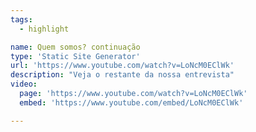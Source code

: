 ```yaml
---
tags:
  - highlight

name: Quem somos? continuação
type: 'Static Site Generator'
url: 'https://www.youtube.com/watch?v=LoNcM0EClWk'
description: "Veja o restante da nossa entrevista"
video: 
  page: 'https://www.youtube.com/watch?v=LoNcM0EClWk'
  embed: 'https://www.youtube.com/embed/LoNcM0EClWk'

---
```


